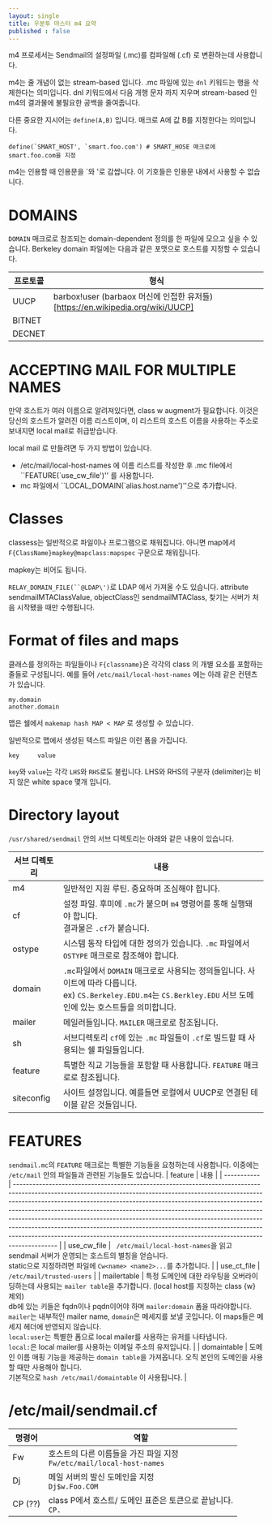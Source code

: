 ```yaml
---
layout: single
title: 우분투 마스터 m4 요약
published : false
---
```


m4 프로세서는 Sendmail의 설정파일 (.mc)를 컴파일해 (.cf) 로 변환하는데 사용합니다. 

m4는 줄 개념이 없는 stream-based 입니다. .mc 파일에 있는 `dnl` 키워드는 행을 삭제한다는 의미입니다. dnl 키워드에서 다음 개행 문자 까지 지우며 stream-based 인 m4의 결과물에 불필요한 공백을 줄여줍니다.

다른 중요한 지시어는 `define(A,B)` 입니다. 매크로 A에 값 B를 지정한다는 의미입니다.

```console
define(`SMART_HOST', `smart.foo.com') # SMART_HOSE 매크로에 smart.foo.com을 지정
```

m4는 인용할 때 인용문을 \`와 \'로 감쌉니다. 이 기호들은 인용문 내에서 사용할 수 없습니다.


# DOMAINS

`DOMAIN` 매크로로 참조되는 domain-dependent 정의를 한 파일에 모으고 싶을 수 있습니다.
Berkeley domain 파일에는 다음과 같은 포맷으로 호스트를 지정할 수 있습니다.

| 프로토콜 | 형식                                                                           |
| -------- | ------------------------------------------------------------------------------ |
| UUCP     | barbox!user (barbaox 머신에 인접한 유저들)[https://en.wikipedia.org/wiki/UUCP] |
| BITNET   |                                                                                |
| DECNET   |                                                                                |

# ACCEPTING MAIL FOR MULTIPLE NAMES

만약 호스트가 여러 이름으로 알려져있다면, class w augment가 필요합니다. 이것은 당신의 호스트가 알려진 이름 리스트이며, 이 리스트의 호스트 이름을 사용하는 주소로 보내지면 local mail로 취급받습니다. 

local mail 로 만들려면 두 가지 방법이 있습니다.

- /etc/mail/local-host-names 에 이름 리스트를 작성한 후 .mc file에서 ``FEATURE(`use_cw_file')'' 를 사용합니다.
- mc 파일에서 ``LOCAL_DOMAIN(`alias.host.name')''으로 추가합니다.

# Classes

classess는 일반적으로 파일이나 프로그램으로 채워집니다.
아니면 map에서 `F{ClassName}mapkey@mapclass:mapspec` 구문으로 채워집니다.

mapkey는 비어도 됩니다.

`RELAY_DOMAIN_FILE(``@LDAP\')`로 LDAP 에서 가져올 수도 있습니다. attribute sendmailMTAClassValue, objectClass인 sendmailMTAClass,  찾기는 서버가 처음 시작됐을 때만 수행됩니다. 

# Format of files and maps

클래스를 정의하는 파일들이나 `F{classname}`은 각각의 class 의 개별 요소를 포함하는 줄들로 구성됩니다. 예를 들어 `/etc/mail/local-host-names` 에는 아래 같은 컨텐츠가 있습니다.

```
my.domain
another.domain
```

맵은 쉘에서 `makemap hash MAP < MAP` 로 생성할 수 있습니다.

일반적으로 맵에서 생성된 텍스트 파일은 이런 폼을 가집니다.

```console
key     value
```

`key`와 `value`는 각각 `LHS`와 `RHS`로도 불립니다. LHS와 RHS의 구분자 (delimiter)는 비지 않은 white space 몇개 입니다.

# Directory layout

`/usr/shared/sendmail` 안의 서브 디렉토리는 아래와 같은 내용이 있습니다.

| 서브 디렉토리 | 내용                                                                                                                                                                       |
| ------------- | -------------------------------------------------------------------------------------------------------------------------------------------------------------------------- |
| m4            | 일반적인 지원 루틴. 중요하며 조심해야 합니다.                                                                                                                              |
| cf            | 설정 파일. 후미에 `.mc`가 붙으며 `m4` 명령어를 통해 실행돼야 합니다. <br/> 결과물은 `.cf`가 붙습니다.                                                                      |
| ostype        | 시스템 동작 타입에 대한 정의가 있습니다. `.mc` 파일에서 `OSTYPE` 매크로로 참조해야 합니다.                                                                                 |
| domain        | `.mc`파일에서 `DOMAIN` 매크로로 사용되는 정의들입니다. 사이트에 따라 다릅니다. <br/> ex) `CS.Berkeley.EDU.m4`는 `CS.Berkley.EDU` 서브 도메인에 있는 호스트들을 의미합니다. |
| mailer        | 메일러들입니다. `MAILER` 매크로로 참조됩니다.                                                                                                                              |
| sh            | 서브디렉토리 `cf`에 있는 `.mc` 파일들이 `.cf`로 빌드할 때 사용되는 쉘 파일들입니다.                                                                                        |
| feature       | 특별한 직교 기능들을 포함할 때 사용합니다. `FEATURE` 매크로로 참조됩니다.                                                                                                  |
| siteconfig    | 사이트 설정입니다. 예를들면 로컬에서 UUCP로 연결된 테이블 같은 것들입니다.                                                                                                 |

# FEATURES

`sendmail.mc`의 `FEATURE` 매크로는 특별한 기능들을 요청하는데 사용합니다. 이중에는 `/etc/mail` 안의 파일들과 관련된 기능들도 있습니다.
| feature     | 내용                                                                                                                                                                                                                                                                                                                                                                                                                                                                                                                                                                            |
| ----------- | ------------------------------------------------------------------------------------------------------------------------------------------------------------------------------------------------------------------------------------------------------------------------------------------------------------------------------------------------------------------------------------------------------------------------------------------------------------------------------------------------------------------------------------------------------------------------------- |
| use_cw_file | ` /etc/mail/local-host-names`을 읽고 sendmail 서버가 운영되는 호스트의 별칭을 얻습니다. <br/> static으로 지정하려면 파일에 `Cw<name> <name2>...`를 추가합니다.                                                                                                                                                                                                                                                                                                                                                                                                                  |
| use_ct_file | `/etc/mail/trusted-users`                                                                                                                                                                                                                                                                                                                                                                                                                                                                                                                                                       |
| mailertable | 특정 도메인에 대한 라우팅을 오버라이딩하는데 사용되는 `mailer table`을 추가합니다. (local host를 지칭하는 class {w} 제외)                                     <br/> db에 있는 키들은 fqdn이나 pqdn이어야 하며 `mailer:domain` 폼을 따라야합니다. `mailer`는 내부적인 mailer name, `domain`은 메세지를 보낼 곳입니다. 이 maps들은 메세지 헤더에 반영되지 않습니다. <br/>  `local:user`는 특별한 폼으로 local mailer를 사용하는 유저를 나타냅니다. <br/> `local:`은 local mailer를 사용하는 이메일 주소의 유저입니다.                                                             |
| domaintable | 도메인 이름 매핑 기능을 제공하는 `domain table`을 가져옵니다. 오직 본인의 도메인을 사용할 때만 사용해야 합니다.                                                                                                                                                                                                                                                                                                                                                                                                    <br/> 기본적으로 `hash /etc/mail/domaintable` 이 사용됩니다. |

# /etc/mail/sendmail.cf

| 명령어  | 역할                                                                       |
| ------- | -------------------------------------------------------------------------- |
| Fw      | 호스트의 다른 이름들을 가진 파일 지정 <br/> `Fw/etc/mail/local-host-names` |
| Dj      | 메일 서버의 발신 도메인을 지정 <br/> `Dj$w.Foo.COM`                        |
| CP (??) | class P에서 호스트/ 도메인 표준은 토큰으로 끝납니다. <br/> `CP.`           |

